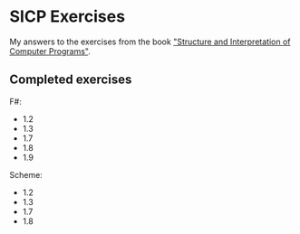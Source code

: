 # SICP Exercises

My answers to the exercises from the book ["Structure and Interpretation of Computer Programs"](http://mitpress.mit.edu/sicp/full-text/book/book.html).

## Completed exercises

F#:

* 1.2
* 1.3
* 1.7
* 1.8
* 1.9

Scheme:

* 1.2
* 1.3
* 1.7
* 1.8